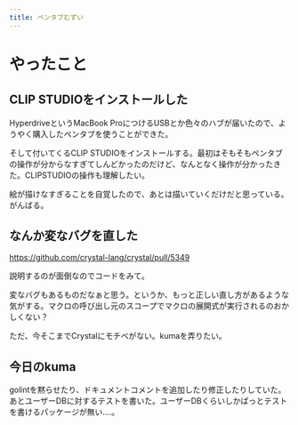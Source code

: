 ```yaml
---
title: ペンタブむずい
---
```


# やったこと

## CLIP STUDIOをインストールした

HyperdriveというMacBook ProにつけるUSBとか色々のハブが届いたので、ようやく購入したペンタブを使うことができた。

そして付いてくるCLIP STUDIOをインストールする。最初はそもそもペンタブの操作が分からなすぎてしんどかったのだけど、なんとなく操作が分かったきた。CLIPSTUDIOの操作も理解したい。

絵が描けなすぎることを自覚したので、あとは描いていくだけだと思っている。がんばる。

## なんか変なバグを直した

https://github.com/crystal-lang/crystal/pull/5349

説明するのが面倒なのでコードをみて。

変なバグもあるものだなぁと思う。というか、もっと正しい直し方があるような気がする。マクロの呼び出し元のスコープでマクロの展開式が実行されるのおかしくない？

ただ、今そこまでCrystalにモチベがない。kumaを弄りたい。

## 今日のkuma

golintを黙らせたり、ドキュメントコメントを追加したり修正したりしていた。あとユーザーDBに対するテストを書いた。ユーザーDBくらいしかぱっとテストを書けるパッケージが無い‥‥。
